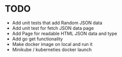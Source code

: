 # TODO

- Add unit tests that add Random JSON data
- Add unit test for fetch JSON data page
- Add Page for readable HTML JSON data and type
- Add go get functionality 
- Make docker image on local and run it
- Minikube / kuberneties docker launch